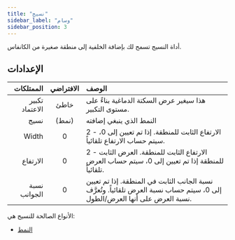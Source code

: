 ```yaml
---
title: "نسيج"
sidebar_label: "وسام"
sidebar_position: 3
---
```


أداة النسيج تسمح لك بإضافة الخلفية إلى منطقة صغيرة من الكانفاس.

## الإعدادات

|      الممتلكات | الافتراضي | الوصف                                                                                                                       |
| --------------:|:---------:|:--------------------------------------------------------------------------------------------------------------------------- |
| تكبير الاعتماد |   خاطئ    | هذا سيغير عرض السكتة الدماغية بناءً على مستوى التكبير.                                                                      |
|           نسيج |   (نمط)   | النمط الذي ينبغي إضافته                                                                                                     |
|          Width |     0     | 2 - الارتفاع الثابت للمنطقة. إذا تم تعيين إلى 0، سيتم حساب الارتفاع تلقائياً.                                               |
|       الارتفاع |     0     | 2 - الارتفاع الثابت للمنطقة. العرض الثابت للمنطقة إذا تم تعيين إلى 0، سيتم حساب العرض تلقائياً.                             |
|   نسبة الجوانب |     0     | نسبة الجانب الثابت في المنطقة. إذا تم تعيين إلى 0، سيتم حساب نسبة العرض تلقائياً. وتُعرَّف نسبة العرض على أنها العرض/الطول. |

الأنواع الصالحة للنسيج هي:

* [النمط](../background#pattern)
